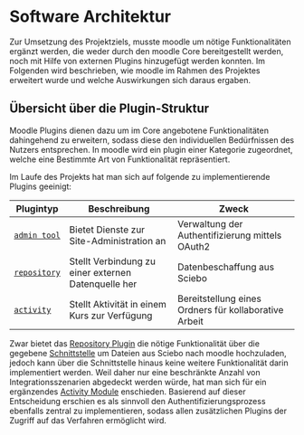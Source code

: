 # Software Architektur

Zur Umsetzung des Projektziels, musste moodle um nötige Funktionalitäten ergänzt werden, die weder durch den moodle Core 
bereitgestellt werden, noch mit Hilfe von externen Plugins hinzugefügt werden konnten. Im Folgenden wird beschrieben, 
wie moodle im Rahmen des Projektes erweitert wurde und welche Auswirkungen sich daraus ergaben.

## Übersicht über die Plugin-Struktur

Moodle Plugins dienen dazu um im Core angebotene Funktionalitäten dahingehend zu erweitern, sodass diese den 
individuellen Bedürfnissen des Nutzers entsprechen. 
In moodle wird ein plugin einer Kategorie zugeordnet, welche eine Bestimmte Art von Funktionalität repräsentiert. 

Im Laufe des Projekts hat man sich auf folgende zu implementierende Plugins geeinigt:

| Plugintyp                                                   | Beschreibung                                        | Zweck                                                 |
|-------------------------------------------------------------|-----------------------------------------------------|-------------------------------------------------------|
| [`admin tool`](https://docs.moodle.org/dev/Activity_modules)| Bietet Dienste zur Site-Administration an           | Verwaltung der Authentifizierung mittels OAuth2       |
| [`repository`](https://docs.moodle.org/dev/Admin_tools)     | Stellt Verbindung zu einer externen Datenquelle her | Datenbeschaffung aus Sciebo                           |
| [`activity`](https://docs.moodle.org/dev/Admin_tools)       | Stellt Aktivität in einem Kurs zur Verfügung        | Bereitstellung eines Ordners für kollaborative Arbeit |


Zwar bietet das [Repository Plugin](https://docs.moodle.org/dev/Admin_tools) die nötige Funktionalität über die gegebene 
[Schnittstelle](repository/) um Dateien aus Sciebo nach moodle hochzuladen, jedoch kann über die Schnittstelle 
hinaus keine weitere Funktionalität darin implementiert werden. Weil daher nur eine beschränkte Anzahl von 
Integrationsszenarien abgedeckt werden würde, hat man sich für ein ergänzendes [Activity Module](https://docs.moodle.org/dev/Admin_tools) 
enschieden. Basierend auf dieser Entscheidung erschien es als sinnvoll den Authentifizierungsprozess ebenfalls zentral 
zu implementieren, sodass allen zusätzlichen Plugins der Zugriff auf das Verfahren ermöglicht wird.
